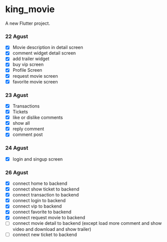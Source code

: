 # king_movie

A new Flutter project.
### 22 Agust
- [x] Movie description in detail screen
- [x] comment widget detail screen
- [x] add trailer widget
- [x] buy vip screen
- [x] Profile Screen
- [x] request movie screen
- [x] favorite movie screen
  
### 23 Agust
- [x] Transactions
- [x] Tickets
- [x] like or dislike comments
- [x] show all
- [x] reply comment
- [x] comment post

### 24 Agust
- [x] login and singup screen


### 26 Agust
- [x] connect home to backend
- [x] connect show ticket to backend
- [x] connect transaction to backend
- [x] connect login to backend
- [x] connect vip to backend
- [x] connect favorite to backend
- [x] connect request movie to backend
- [ ] connect movie detail to backend (except load more comment and show video and download and show trailer)
- [ ] connect new ticket to backend
